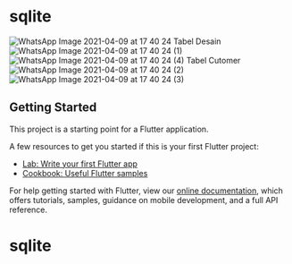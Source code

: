 # sqlite

![WhatsApp Image 2021-04-09 at 17 40 24](https://user-images.githubusercontent.com/62085991/114168781-eac7c880-995a-11eb-8fa6-dc41bf1e4091.jpeg)
Tabel Desain
![WhatsApp Image 2021-04-09 at 17 40 24 (1)](https://user-images.githubusercontent.com/62085991/114168779-ea2f3200-995a-11eb-9c6c-57d9bbfbb173.jpeg)
![WhatsApp Image 2021-04-09 at 17 40 24 (4)](https://user-images.githubusercontent.com/62085991/114168767-e7ccd800-995a-11eb-9ee4-fcd01c383db8.jpeg)
Tabel Cutomer
![WhatsApp Image 2021-04-09 at 17 40 24 (2)](https://user-images.githubusercontent.com/62085991/114168775-e9969b80-995a-11eb-9dbc-d53df02a6731.jpeg)
![WhatsApp Image 2021-04-09 at 17 40 24 (3)](https://user-images.githubusercontent.com/62085991/114168771-e8fe0500-995a-11eb-8926-aa184b554c18.jpeg)




## Getting Started

This project is a starting point for a Flutter application.

A few resources to get you started if this is your first Flutter project:

- [Lab: Write your first Flutter app](https://flutter.dev/docs/get-started/codelab)
- [Cookbook: Useful Flutter samples](https://flutter.dev/docs/cookbook)

For help getting started with Flutter, view our
[online documentation](https://flutter.dev/docs), which offers tutorials,
samples, guidance on mobile development, and a full API reference.
# sqlite

